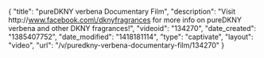 {
    "title": "pureDKNY verbena Documentary Film",
    "description": "Visit http:\/\/www.facebook.com\/dknyfragrances for more info on pureDKNY verbena and other DKNY fragrances!",
    "videoid": "134270",
    "date_created": "1385407752",
    "date_modified": "1418181114",
    "type": "captivate",
    "layout": "video",
    "url": "\/v\/puredkny-verbena-documentary-film\/134270"
}